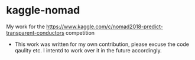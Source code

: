 # kaggle-nomad
My work for the https://www.kaggle.com/c/nomad2018-predict-transparent-conductors competition
- This work was written for my own contribution, please excuse the code qaulity etc. I intentd to work over it in the future accordingly. 

